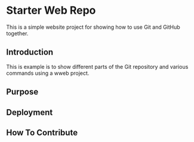 # Starter Web Repo

This is a simple website project for showing how to use Git and GitHub together.

## Introduction

This is example is to show different parts of the Git repository and various commands using a wweb project.

## Purpose

## Deployment

## How To Contribute